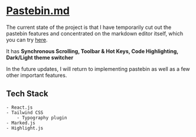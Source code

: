 # [Pastebin.md](https://kibikalo.github.io/pastebin-md/)

The current state of the project is that I have temporarily cut out the pastebin features and concentrated on the markdown editor itself, which you can try [here](https://kibikalo.github.io/pastebin-md/). 

It has **Synchronous Scrolling, Toolbar & Hot Keys, Code Highlighting, Dark/Light theme switcher**

In the future updates, I will return to implementing pastebin as well as a few other important features.

## Tech Stack
    - React.js
    - Tailwind CSS
        - Typography plugin
    - Marked.js
    - Highlight.js

